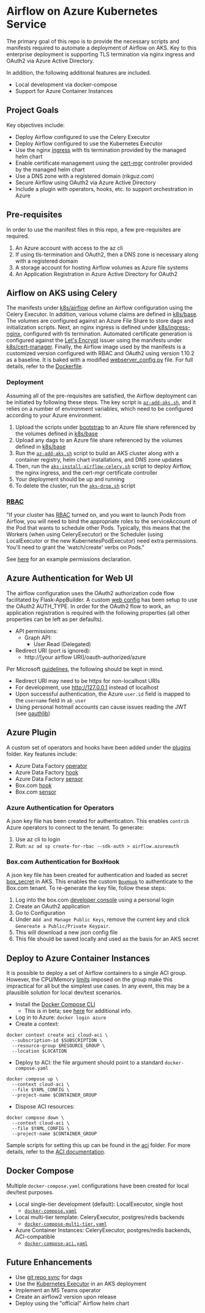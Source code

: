 # Airflow on Azure Kubernetes Service
The primary goal of this repo is to provide the necessary scripts and 
manifests required to automate a deployment of Airflow on AKS. Key to
this enterprise deployment is supporting TLS termination via nginx ingress 
and OAuth2 via Azure Active Directory.

In addition, the following additional features are included. 

- Local development via docker-compose
- Support for Azure Container Instances

## Project Goals
Key objectives include:

- Deploy Airflow configured to use the Celery Executor
- Deploy Airflow configured to use the Kubernetes Executor
- Use the nginx [ingress](https://docs.microsoft.com/en-us/azure/aks/ingress-tls) 
with tls termination provided by the managed helm chart
- Enable certificate management using the [cert-mgr](https://cert-manager.io/docs/installation/kubernetes/) 
controller provided by the managed helm chart
- Use a DNS zone with a registered domain (rikguz.com)
- Secure Airflow using OAuth2 via Azure Active Directory
- Include a plugin with operators, hooks, etc. to support orchestration
in Azure

## Pre-requisites
In order to use the manifest files in this repo, a few pre-requisites
are required.

1. An Azure account with access to the az cli
2. If using tls-termination and OAuth2, then a DNS zone is necessary
along with a registered domain
3. A storage account for hosting Airflow volumes as Azure file systems
4. An Application Registration in Azure Active Directory for OAuth2

## Airflow on AKS using Celery
The manifests under [k8s/airflow](k8s/airflow) define an Airflow configuration 
using the Celery Executor. In addition, various volume claims are defined 
in [k8s/base](k8s/base). The volumes are configured against an Azure File
Share to store dags and initialization scripts. Next, an nginx 
ingress is defined under [k8s/ingress-nginx](k8s/ingress-nginx/aks-airflow-ingress-tls.yaml),
configured with tls termination. Automated certificate generation is 
configured against the [Let's Encrypt](https://cert-manager.io/docs/tutorials/acme/ingress/)
issuer using the manifests under [k8s/cert-manager](k8s/cert-manager).
Finally, the Airflow image used by the manifests is a customized version 
configured with RBAC and OAuth2 using version 1.10.2 as a baseline. It is 
baked with a modified [webserver_config.py](bootstrap/webserver_config.py) 
file. For full details, refer to the [Dockerfile](./Dockerfile).

### Deployment
Assuming all of the pre-requisites are satisfied, the Airflow deployment can
be initiated by following these steps. The key script is [`az-add-aks.sh`](k8s/az-add-aks.sh),
and it relies on a number of environment variables, which need to be 
configured according to your Azure environment.

1. Upload the scripts under [bootstrap](bootstrap) to an Azure file share
referenced by the volumes defined in [k8s/base](k8s/base)
2. Upload any dags to an Azure file share referenced by the volumes 
defined in [k8s/base](k8s/base)
3. Run the [`az-add-aks.sh`](k8s/az-add-aks.sh) script to build an AKS 
cluster along with a container registry, helm chart installations, and 
DNS zone updates
4. Then, run the [`aks-install-airflow-celery.sh`](k8s/aks-install-airflow-celery.sh) 
script to deploy Airflow, the nginx ingress, and the cert-mgr certificate 
controller
5. Your deployment should be up and running
6. To delete the cluster, run the [`aks-drop.sh`](k8s/az-drop-aks.sh)
script

### [RBAC](https://github.com/rolanddb/airflow-on-kubernetes/blob/master/README.md#rbac)
"If your cluster has [RBAC](https://kubernetes.io/docs/admin/authorization/rbac/) 
turned on, and you want to launch Pods from Airflow, you will need to bind 
the appropriate roles to the serviceAccount of the Pod that wants to schedule 
other Pods. Typically, this means that the Workers (when using CeleryExecutor) 
or the Scheduler (using LocalExecutor or the new KubernetesPodExecutor) need 
extra permissions. You'll need to grant the 'watch/create' verbs on Pods."

See [here](https://medium.com/@ipeluffo/running-apache-airflow-locally-on-kubernetes-minikube-31f308e3247a#:~:text=AIRFLOW__KUBERNETES__WORKER_CONTAINER_REPOSITORY%20%3A%20all%20env%20vars%20with%20the,be%20run%20on%20a%20Pod.) 
for an example permissions declaration.

## Azure Authentication for Web UI
The airflow configuration uses the OAuth2 authorization code flow facilitated 
by Flask-AppBuilder. A custom [web config](bootstrap/webserver_config.py) has 
been setup to use the OAuth2 AUTH_TYPE. In order for the OAuth2 flow to work, 
an application registration is required with the following properties (all 
other properties can be left as per defaults).

- API permissions:
    - Graph API: 
        - User.Read (Delegated)
- Redirect URI (port is ignored):
    - http://[your airflow URI]/oauth-authorized/azure

Per Microsoft [guidelines](https://docs.microsoft.com/en-us/azure/active-directory/develop/v2-oauth2-auth-code-flow), 
the following should be kept in mind.

- Redirect URI may need to be https for non-localhost URIs
- For development, use http://127.0.0.1 instead of localhost
- Upon successful authentication, the Azure `user.id` field is mapped to 
the `username` field in `ab_user`
- Using personal hotmail accounts can cause issues reading the JWT (see 
[oauthlib](https://github.com/oauthlib/oauthlib/blob/v2.1.0/oauthlib/oauth2/rfc6749/clients/web_application.py#L17))

## Azure Plugin
A custom set of operators and hooks have been added under the [plugins](plugins)
folder. Key features include:

- Azure Data Factory [operator](plugins/bsh_azure/operators/azure_data_factory_operator.py)
- Azure Data Factory [hook](plugins/bsh_azure/hooks/azure_data_factory_hook.py)
- Azure Data Factory [sensor](plugins/bsh_azure/sensors/azure_data_factory_sensor.py)
- Box.com [hook](plugins/bsh_azure/hooks/box_hook.py)
- Box.com [sensor](plugins/bsh_azure/sensors/box_sensor.py)

### Azure Authentication for Operators
A json key file has been created for authentication. This enables 
`contrib` Azure operators to connect to the tenant. To generate:

1. Use az cli to login
2. Run: `az ad sp create-for-rbac --sdk-auth > airflow.azureauth`

### Box.com Authentication for BoxHook
A json key file has been created for authentication and loaded as secret
[box_secret](https://github.com/shermanflan/airflow-on-aks/blob/master/k8s/az-add-aks.sh#L153)
in AKS. This enables the custom [`BoxHook`](plugins/bsh_azure/hooks/box_hook.py) 
to authenticate to the Box.com tenant. To re-generate the key file, follow 
these steps:

1. Log into the box.com [developer console](https://rescare.app.box.com/developers/console)
using a personal login
2. Create an OAuth2 application
3. Go to Configuration
4. Under `Add and Manage Public Keys`, remove the current key and click
`Genereate a Public/Private Keypair`.
5. This will download a new json config file
6. This file should be saved locally and used as the basis for an AKS 
secret

## Deploy to Azure Container Instances
It is possible to deploy a set of Airflow containers to a single ACI group. 
However, the CPU/Memory 
[limits](https://docs.microsoft.com/en-us/azure/container-instances/container-instances-region-availability)
imposed on the group make this impractical for all but the simplest use cases.
In any event, this may be a plausible solution for local dev/test scenarios.

- Install the [Docker Compose CLI](https://github.com/docker/compose-cli)
    - This is in beta; see [here](https://docs.docker.com/engine/context/aci-integration/)
    for additional info.
- Log in to Azure: `docker login azure`
- Create a context: 
```
docker context create aci cloud-aci \
  --subscription-id $SUBSCRIPTION \
  --resource-group $RESOURCE_GROUP \
  --location $LOCATION
```
- Deploy to ACI: the file argument should point to a standard `docker-compose.yaml`
```
docker compose up \
  --context cloud-aci \
  --file $YAML_CONFIG \
  --project-name $CONTAINER_GROUP
```
- Dispose ACI resources:
```
docker compose down \
  --context cloud-aci \
  --file $YAML_CONFIG \
  --project-name $CONTAINER_GROUP
```

Sample scripts for setting this up can be found in the [aci](aci/) folder. 
For more details, refer to the 
[ACI documentation](https://docs.microsoft.com/en-us/azure/container-instances/tutorial-docker-compose).

## Docker Compose
Multiple `docker-compose.yaml` configurations have been created for local
dev/test purposes.

- Local single-tier development (default): LocalExecutor, single host
    - [`docker-compose.yaml`](docker-compose.yml)
- Local multi-tier template: CeleryExecutor, postgres/redis backends
    - [`docker-compose-multi-tier.yaml`](docker-compose-multi-tier.yml)
- Azure Container Instances: CeleryExecutor, postgres/redis backends, 
ACI-compatible
    - [`docker-compose-aci.yaml`](aci/docker-compose-aci.yml)

## Future Enhancements

- Use [git repo sync](https://docs.bitnami.com/azure-templates/infrastructure/apache-airflow/configuration/sync-dags/)
for dags
- Use the [Kubernetes Executor](https://airflow.readthedocs.io/en/1.10.12/executor/kubernetes.html) 
in an AKS deployment
- Implement an MS Teams operator
- Create an airflow2 version upon release
- Deploy using the "official" Airflow helm chart


